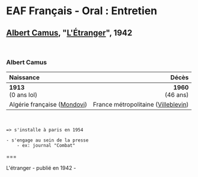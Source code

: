 # EAF Français - Oral : Entretien

## [Albert Camus](https://fr.wikipedia.org/wiki/Albert_Camus), "[L'Étranger](https://fr.wikipedia.org/wiki/L%27%C3%89tranger)", 1942

&nbsp;

### Albert Camus
|Naissance|Décès|
|:-|-:|
|**1913**<br>(0 ans lol)|**1960**<br>(46 ans)|
|Algérie française ([Mondovi](http://fr.wikipedia.org/wiki/Mondovi))|France métropolitaine ([Villeblevin](https://Villeblevin))|

&nbsp;



	=> s'installe à paris en 1954

	- s'engage au sein de la presse
		- ex: journal "Combat"

===

L'étranger
	- publié en 1942
	- 
